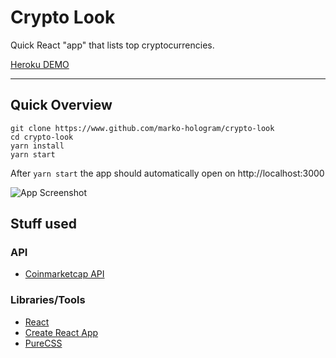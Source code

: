 # Crypto Look

Quick React "app" that lists top cryptocurrencies.

[Heroku DEMO](https://crypto-look.herokuapp.com/)

---

## Quick Overview

```
git clone https://www.github.com/marko-hologram/crypto-look
cd crypto-look
yarn install
yarn start
```

After `yarn start` the app should automatically open on http://localhost:3000

![App Screenshot](https://i.imgur.com/ujBOrkD.png)

## Stuff used

### API

* [Coinmarketcap API](https://coinmarketcap.com/api/)

### Libraries/Tools

* [React](https://reactjs.org/)
* [Create React App](https://github.com/facebook/create-react-app)
* [PureCSS](https://purecss.io/)
